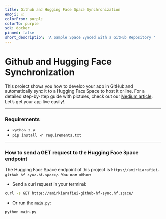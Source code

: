 ```yaml
---
title: Github and Hugging Face Space Synchronization
emoji: 📈
colorFrom: purple
colorTo: purple
sdk: docker
pinned: false
short_description: 'A Sample Space Synced with a GitHub Repository '
---
```


# Github and Hugging Face Synchronization
This project shows you how to develop your app in GitHub and automatically sync it to a Hugging Face Space to host it online. For a detailed step-by-step guide with pictures, check out our [Medium article](something). Let’s get your app live easily!. 

---

### Requirements

- `Python 3.9`
- `pip install -r requirements.txt`

---

### How to send a GET request to the Hugging Face Space endpoint

The Hugging Face Space endpoint of this project is `https://amirkiarafiei-github-hf-sync.hf.space/`.
You can either:
- Send a curl request in your terminal:

```bash
curl -s GET https://amirkiarafiei-github-hf-sync.hf.space/
```

- Or run the `main.py`:

```bash
python main.py
```
